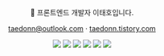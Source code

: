 <div align="center">

📌 프론트엔드 개발자 이태호입니다.

taedonn@outlook.com · [taedonn.tistory.com](https://taedonn.tistory.com/)

<img src="https://img.shields.io/badge/html5-E34F26?style=for-the-badge&logo=html5&logoColor=white"> <img src="https://img.shields.io/badge/css3-1572B6?style=for-the-badge&logo=css3&logoColor=white"> <img src="https://img.shields.io/badge/javascript-F7DF1E?style=for-the-badge&logo=javascript&logoColor=white"> <img src="https://img.shields.io/badge/react-61DAFB?style=for-the-badge&logo=react&logoColor=white"> <img src="https://img.shields.io/badge/node.js-339933?style=for-the-badge&logo=node.js&logoColor=white"> <img src="https://img.shields.io/badge/json-4d4c5c?style=for-the-badge&logo=json&logoColor=white">

</div>
